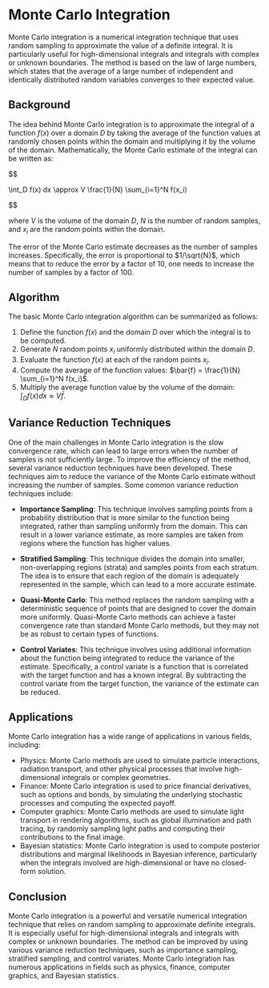 # Monte Carlo Integration

Monte Carlo integration is a numerical integration technique that uses random sampling to approximate the value of a definite integral. It is particularly useful for high-dimensional integrals and integrals with complex or unknown boundaries. The method is based on the law of large numbers, which states that the average of a large number of independent and identically distributed random variables converges to their expected value.

## Background

The idea behind Monte Carlo integration is to approximate the integral of a function $f(x)$ over a domain $D$ by taking the average of the function values at randomly chosen points within the domain and multiplying it by the volume of the domain. Mathematically, the Monte Carlo estimate of the integral can be written as:


$$

\int_D f(x) dx \approx V \frac{1}{N} \sum_{i=1}^N f(x_i)

$$


where $V$ is the volume of the domain $D$, $N$ is the number of random samples, and $x_i$ are the random points within the domain.

The error of the Monte Carlo estimate decreases as the number of samples increases. Specifically, the error is proportional to $1/\sqrt{N}$, which means that to reduce the error by a factor of 10, one needs to increase the number of samples by a factor of 100.

## Algorithm

The basic Monte Carlo integration algorithm can be summarized as follows:

1. Define the function $f(x)$ and the domain $D$ over which the integral is to be computed.
2. Generate $N$ random points $x_i$ uniformly distributed within the domain $D$.
3. Evaluate the function $f(x)$ at each of the random points $x_i$.
4. Compute the average of the function values: $\bar{f} = \frac{1}{N} \sum_{i=1}^N f(x_i)$.
5. Multiply the average function value by the volume of the domain: $\int_D f(x) dx \approx V \bar{f}$.

## Variance Reduction Techniques

One of the main challenges in Monte Carlo integration is the slow convergence rate, which can lead to large errors when the number of samples is not sufficiently large. To improve the efficiency of the method, several variance reduction techniques have been developed. These techniques aim to reduce the variance of the Monte Carlo estimate without increasing the number of samples. Some common variance reduction techniques include:

- **Importance Sampling**: This technique involves sampling points from a probability distribution that is more similar to the function being integrated, rather than sampling uniformly from the domain. This can result in a lower variance estimate, as more samples are taken from regions where the function has higher values.

- **Stratified Sampling**: This technique divides the domain into smaller, non-overlapping regions (strata) and samples points from each stratum. The idea is to ensure that each region of the domain is adequately represented in the sample, which can lead to a more accurate estimate.

- **Quasi-Monte Carlo**: This method replaces the random sampling with a deterministic sequence of points that are designed to cover the domain more uniformly. Quasi-Monte Carlo methods can achieve a faster convergence rate than standard Monte Carlo methods, but they may not be as robust to certain types of functions.

- **Control Variates**: This technique involves using additional information about the function being integrated to reduce the variance of the estimate. Specifically, a control variate is a function that is correlated with the target function and has a known integral. By subtracting the control variate from the target function, the variance of the estimate can be reduced.

## Applications

Monte Carlo integration has a wide range of applications in various fields, including:

- Physics: Monte Carlo methods are used to simulate particle interactions, radiation transport, and other physical processes that involve high-dimensional integrals or complex geometries.
- Finance: Monte Carlo integration is used to price financial derivatives, such as options and bonds, by simulating the underlying stochastic processes and computing the expected payoff.
- Computer graphics: Monte Carlo methods are used to simulate light transport in rendering algorithms, such as global illumination and path tracing, by randomly sampling light paths and computing their contributions to the final image.
- Bayesian statistics: Monte Carlo integration is used to compute posterior distributions and marginal likelihoods in Bayesian inference, particularly when the integrals involved are high-dimensional or have no closed-form solution.

## Conclusion

Monte Carlo integration is a powerful and versatile numerical integration technique that relies on random sampling to approximate definite integrals. It is especially useful for high-dimensional integrals and integrals with complex or unknown boundaries. The method can be improved by using various variance reduction techniques, such as importance sampling, stratified sampling, and control variates. Monte Carlo integration has numerous applications in fields such as physics, finance, computer graphics, and Bayesian statistics.
